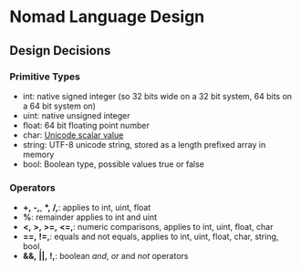 # Nomad Language Design

## Design Decisions

### Primitive Types
* int: native signed integer (so 32 bits wide on a 32 bit system, 64 bits on a 64 bit system on)
* uint: native unsigned integer
* float: 64 bit floating point number
* char: [Unicode scalar value](http://www.unicode.org/glossary/#unicode_scalar_value)  
* string: UTF-8 unicode string, stored as a length prefixed array in memory
* bool: Boolean type, possible values true or false

### Operators
* **+,** **-,**, **\*,** **/,**: applies to int, uint, float
* **%**: remainder applies to int and uint
* **<,** **>,** **>=,** **<=,**: numeric comparisons, applies to int, uint, float, char
* **==,** **!=,**: equals and not equals, applies to int, uint, float, char, string, bool,
* **&&,** **||,** **!,**: boolean _and_, _or_ and _not_ operators 
